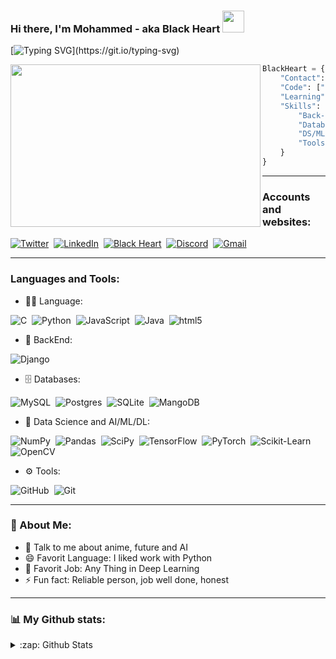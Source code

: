 ### Hi there, I'm Mohammed - aka Black Heart <img src="https://github.com/DeveBlackHeart/DeveBlackHeart/blob/7a9963e59607d149ae871de5a62b4522b72785c5/IMG%20GIF/anime-Hi.gif" width="35px" />
<!--https://github.com/DeveBlackHeart/DeveBlackHeart/blob/95a18ac58d0b19eae3e4e2f06fd2da6d0b87be26/IMG%20GIF/Hi.gif-->

[![Typing SVG](https://readme-typing-svg.herokuapp.com?color=%237FFFF1&multiline=true&width=600&lines=print(%22Hi%2C+How+are+you%3F+I'm+looking+for+job+%F0%9F%98%B6%EF%B8%8F%22))](https://git.io/typing-svg)

<!-- ![BlackHeart](https://github.com/DeveBlackHeart/DeveBlackHeart/blob/9cac726626cdc640a114525696d2a4180d4df594/IMG%20GIF/max.gif) -->

<img align="left" src="https://github.com/DeveBlackHeart/DeveBlackHeart/blob/c6f18f52326f5e2390cb994d7abdafc85065cc5e/IMG%20GIF/Deve_BlackHeart.gif" width="400" height="260" />

```py
BlackHeart = {
	"Contact": "Developerblackheart@gmail.com",
	"Code": ["Python", "JavaScript", "C", "Java", "SQL"],
	"Learning": ["Algorithm and Data Structure", "Data Science", "ML/DL", "Web Deve"],
	"Skills": {
		"Back-End": "Django",
		"Databases": ["MySQL", "PostgreSQL", "SQLite", "MangoDB"],
		"DS/ML/DL": ["NumPy", "Pandas", "Scipy", "TensoFlow", "OpenCV"],
		"Tools": ["Github", "Git", "Jupyter"]
	}
}
```
<!-- width="320"
center
```python
print("Hi")

while True:
  print(True)
 
```
-->

--- 
### Accounts and websites:

[![Twitter](https://img.shields.io/badge/-Twitter-05122A?style=flat&logo=Twitter)](https://twitter.com/Deve_BlackHeart)&nbsp;
[![LinkedIn](https://img.shields.io/badge/-LinkedIn-05122A?style=flat&logo=linkedin)](https://www.linkedin.com/in/mohammed-khalil-b62525217)&nbsp;
[![Black Heart](https://img.shields.io/badge/-website-05122A?style=flat&logo=website)](https://github.com/DeveBlackHeart)&nbsp;
[![Discord](https://img.shields.io/badge/-Discord-05122A?style=flat&logo=Discord)](https://discord.com/users/830227617289601025)&nbsp;
[![Gmail](https://img.shields.io/badge/-Gmail-05122A?style=flat&logo=Gmail)](developerblackheart@gmail.com)&nbsp;
    
<!--

### Here are some ideas to get you started:
- 👀 I’m interested in Data Science and AI/ML/DL, Backend development, Genetics
- 🌱 I’m currently learning Algorithm and Data Structure and Data Science and AI/ML/DL, Backend development
- 🧑‍💻️ Language: Python, C, Java, JavaScript
- 🗄️ Databases: SQL, MySQL, PostgreSQL, MangaDB
- 📫 How to reach me: Developerblackheart@gmail.com

<br />
-->
---

<!--
**DeveBlackHeart/DeveBlackHeart** is a ✨ _special_ ✨ repository because its `README.md` (this file) appears on your GitHub profile.

Here are some ideas to get you started:

- 🔭 I’m currently working on ...
- 🌱 I’m currently learning ...
- 👯 I’m looking to collaborate on ...
- 🤔 I’m looking for help with ...
- 💬 Ask me about ...
- 📫 How to reach me: ...
- 😄 Pronouns: ...
- ⚡ Fun fact: ...
-->

### Languages and Tools:

- 🧑‍💻 Language:

![C](https://img.shields.io/badge/-C-05122A?style=flat&logo=c)&nbsp;
![Python](https://img.shields.io/badge/-Python-05122A?style=flat&logo=python)&nbsp;
![JavaScript](https://img.shields.io/badge/-JavaScript-05122A?style=flat&logo=javascript)&nbsp;
![Java](https://img.shields.io/badge/-Java-05122A?style=flat&logo=java)&nbsp;
![html5](https://img.shields.io/badge/-HTML5-05122A?style=flat&logo=HTML5)&nbsp;


- 😬 BackEnd:

![Django](https://img.shields.io/badge/-Django-05122A?style=flat&logo=django)&nbsp;


- 🗄️ Databases:

![MySQL](https://img.shields.io/badge/-MySQL-05122A?style=flat&logo=mysql)&nbsp;
![Postgres](https://img.shields.io/badge/-PostgreSQL-05122A?style=flat&logo=postgresql)&nbsp;
![SQLite](https://img.shields.io/badge/-SQLite-05122A?style=flat&logo=sqlite)&nbsp;
![MangoDB](https://img.shields.io/badge/-MangoDB-05122A?style=flat&logo=mangodb)&nbsp;

- 🤖 Data Science and AI/ML/DL:

![NumPy](https://img.shields.io/badge/-NumPy-05122A?style=flat&logo=numPy)&nbsp;
![Pandas](https://img.shields.io/badge/-Pandas-05122A?style=flat&logo=pandas)&nbsp;
![SciPy](https://img.shields.io/badge/-SciPy-05122A?style=flat&logo=scipy)&nbsp;
![TensorFlow](https://img.shields.io/badge/-TensorFlow-05122A?style=flat&logo=TensorFlow)&nbsp;
![PyTorch](https://img.shields.io/badge/-PyTorch-05122A?style=flat&logo=PyTorch)&nbsp;
![Scikit-Learn](https://img.shields.io/badge/-Scikit--Learn-05122A?style=flat&logo=scikit-learn)&nbsp;
![OpenCV](https://img.shields.io/badge/-OpenCV-05122A?style=flat&logo=OpenCV)&nbsp;


- ⚙️ Tools:

![GitHub](https://img.shields.io/badge/-GitHub-05122A?style=flat&logo=GitHub)&nbsp;
![Git](https://img.shields.io/badge/-Git-05122A?style=flat&logo=Git)&nbsp;


---

### 🤵 About Me:
- 💬 Talk to me about anime, future and AI
- 😄 Favorit Language: I liked work with Python
- 💼️ Favorit Job: Any Thing in Deep Learning
- ⚡ Fun fact: Reliable person, job well done, honest

---


### 📊️ My Github stats:
<details>
	<summary>:zap: Github Stats</summary>
<p align="center">
<a href="https://github.com/DeveBlackHeart">
  <img height="180em" src="https://github-readme-stats-eight-theta.vercel.app/api?username=DeveBlackHeart&show_icons=true&theme=algolia&include_all_commits=true&count_private=true"/>
  <img height="180em" src="https://github-readme-stats-eight-theta.vercel.app/api/top-langs/?username=DeveBlackHeart&layout=compact&langs_count=8&theme=algolia"/>
</a>
</p>
</details>
<!--
[website]: https://github.com/DeveBlackHeart
[twitter]: https://twitter.com/Deve_BlackHeart
[youtube]: https://youtube.com/
[linkedin]: https://www.linkedin.com/in/mohammed-khalil-b62525217
[Telegram]: https://t.me/Deve_BlackHeart
[email]: developerblackheart@gmail.com
-->
